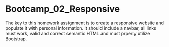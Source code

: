 # Bootcamp_02_Responsive

The key to this homework assignment is to create a responsive website and populate it with personal information. It should include a navbar, all links must work, valid and correct semantic HTML and must prperly utilize Bootstrap.  
